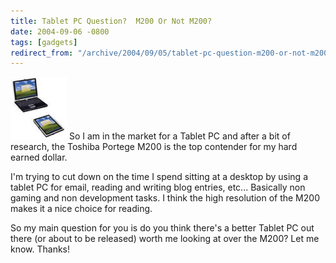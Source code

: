 ```yaml
---
title: Tablet PC Question?  M200 Or Not M200?
date: 2004-09-06 -0800
tags: [gadgets]
redirect_from: "/archive/2004/09/05/tablet-pc-question-m200-or-not-m200.aspx/"
---
```


![Toshiba M200](/images/m200.jpg) So I am in the market for a Tablet PC
and after a bit of research, the Toshiba Portege M200 is the top
contender for my hard earned dollar.

I'm trying to cut down on the time I spend sitting at a desktop by using
a tablet PC for email, reading and writing blog entries, etc...
Basically non gaming and non development tasks. I think the high
resolution of the M200 makes it a nice choice for reading.

So my main question for you is do you think there's a better Tablet PC
out there (or about to be released) worth me looking at over the M200?
Let me know. Thanks!


